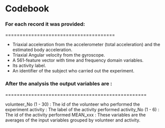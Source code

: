 # Codebook

### For each record it was provided:
======================================

- Triaxial acceleration from the accelerometer (total acceleration) and the estimated body acceleration.
- Triaxial Angular velocity from the gyroscope. 
- A 561-feature vector with time and frequency domain variables. 
- Its activity label. 
- An identifier of the subject who carried out the experiment.

### After the analysis the output variables are :
=================================================

volunteer_No (1 - 30) :	The id of the volunteer who performed the experiment 
activity     :	The label of the activity performed
activity_No  (1 - 6)  :	The id of the activity performed
MEAN_xxx	 : These variables are the averages of the input variables grouped by volunteer and activity.